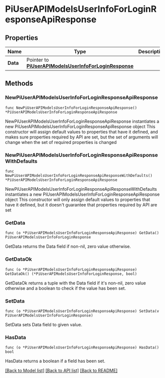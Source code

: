 # PiUserAPIModelsUserInfoForLoginResponseApiResponse

## Properties

Name | Type | Description | Notes
------------ | ------------- | ------------- | -------------
**Data** | Pointer to [**PiUserAPIModelsUserInfoForLoginResponse**](PiUserAPIModelsUserInfoForLoginResponse.md) |  | [optional] 

## Methods

### NewPiUserAPIModelsUserInfoForLoginResponseApiResponse

`func NewPiUserAPIModelsUserInfoForLoginResponseApiResponse() *PiUserAPIModelsUserInfoForLoginResponseApiResponse`

NewPiUserAPIModelsUserInfoForLoginResponseApiResponse instantiates a new PiUserAPIModelsUserInfoForLoginResponseApiResponse object
This constructor will assign default values to properties that have it defined,
and makes sure properties required by API are set, but the set of arguments
will change when the set of required properties is changed

### NewPiUserAPIModelsUserInfoForLoginResponseApiResponseWithDefaults

`func NewPiUserAPIModelsUserInfoForLoginResponseApiResponseWithDefaults() *PiUserAPIModelsUserInfoForLoginResponseApiResponse`

NewPiUserAPIModelsUserInfoForLoginResponseApiResponseWithDefaults instantiates a new PiUserAPIModelsUserInfoForLoginResponseApiResponse object
This constructor will only assign default values to properties that have it defined,
but it doesn't guarantee that properties required by API are set

### GetData

`func (o *PiUserAPIModelsUserInfoForLoginResponseApiResponse) GetData() PiUserAPIModelsUserInfoForLoginResponse`

GetData returns the Data field if non-nil, zero value otherwise.

### GetDataOk

`func (o *PiUserAPIModelsUserInfoForLoginResponseApiResponse) GetDataOk() (*PiUserAPIModelsUserInfoForLoginResponse, bool)`

GetDataOk returns a tuple with the Data field if it's non-nil, zero value otherwise
and a boolean to check if the value has been set.

### SetData

`func (o *PiUserAPIModelsUserInfoForLoginResponseApiResponse) SetData(v PiUserAPIModelsUserInfoForLoginResponse)`

SetData sets Data field to given value.

### HasData

`func (o *PiUserAPIModelsUserInfoForLoginResponseApiResponse) HasData() bool`

HasData returns a boolean if a field has been set.


[[Back to Model list]](../README.md#documentation-for-models) [[Back to API list]](../README.md#documentation-for-api-endpoints) [[Back to README]](../README.md)



